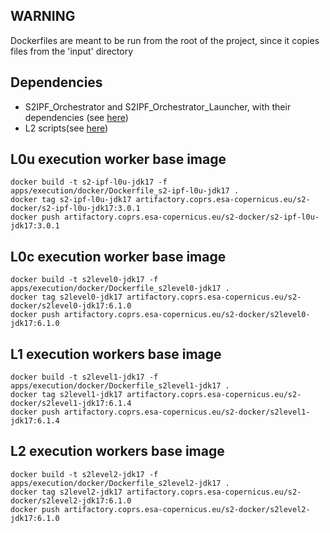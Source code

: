 
## WARNING

Dockerfiles are meant to be run from the root of the project, since it copies files from the 'input' directory

## Dependencies

- S2IPF_Orchestrator and S2IPF_Orchestrator_Launcher, with their dependencies (see [here](../../../inputs/orchestrator/Readme.md))
- L2 scripts(see [here](../../../inputs/l2))

## L0u execution worker base image

```
docker build -t s2-ipf-l0u-jdk17 -f apps/execution/docker/Dockerfile_s2-ipf-l0u-jdk17 .
docker tag s2-ipf-l0u-jdk17 artifactory.coprs.esa-copernicus.eu/s2-docker/s2-ipf-l0u-jdk17:3.0.1
docker push artifactory.coprs.esa-copernicus.eu/s2-docker/s2-ipf-l0u-jdk17:3.0.1 
```

## L0c execution worker base image

```
docker build -t s2level0-jdk17 -f apps/execution/docker/Dockerfile_s2level0-jdk17 .
docker tag s2level0-jdk17 artifactory.coprs.esa-copernicus.eu/s2-docker/s2level0-jdk17:6.1.0
docker push artifactory.coprs.esa-copernicus.eu/s2-docker/s2level0-jdk17:6.1.0 
```

## L1 execution workers base image

```
docker build -t s2level1-jdk17 -f apps/execution/docker/Dockerfile_s2level1-jdk17 .
docker tag s2level1-jdk17 artifactory.coprs.esa-copernicus.eu/s2-docker/s2level1-jdk17:6.1.4
docker push artifactory.coprs.esa-copernicus.eu/s2-docker/s2level1-jdk17:6.1.4
```

## L2 execution workers base image

```
docker build -t s2level2-jdk17 -f apps/execution/docker/Dockerfile_s2level2-jdk17 .
docker tag s2level2-jdk17 artifactory.coprs.esa-copernicus.eu/s2-docker/s2level2-jdk17:6.1.0
docker push artifactory.coprs.esa-copernicus.eu/s2-docker/s2level2-jdk17:6.1.0
```
